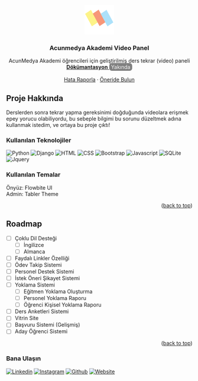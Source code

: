 <a name="readme-top"></a>


<!-- PROJECT LOGO -->
<br />
<div align="center">
    <img src="assets/static/base/img/acunmedya_akademi_logo.png" alt="Logo" width="80" height="80">

  <h3 align="center">Acunmedya Akademi Video Panel</h3>

 <p align="center">
    AcunMedya Akademi öğrencileri için geliştirilmiş ders tekrar (video) paneli
    <br />
    <a href="#">
        <strong>Dökümantasyon</strong>
    </a>
        <span style="background: gray;color: whitesmoke; padding: 2px 5px; border-radius: 7px">Yakında</span>
    <br />
    <br />
    <a href="https://github.com/furkannozay/AcademyProject/issues">Hata Raporla</a>
    ·
    <a href="https://github.com/furkannozay/AcademyProject/issues">Öneride Bulun</a>
  </p>
</div>

<!-- ABOUT THE PROJECT -->
## Proje Hakkında

Derslerden sonra tekrar yapma gereksinimi doğduğunda videolara
erişmek epey yorucu olabiliyordu, bu sebeple bilgimi bu sorunu
düzeltmek adına kullanmak istedim, ve ortaya bu proje çıktı! <br>

### Kullanılan Teknolojiler

![Python]
![Django] 
![HTML] 
![CSS]
![Bootstrap]
![Javascript]
![SQLite]
![Jquery]

### Kullanılan Temalar
Önyüz: Flowbite UI <br>
Admin: Tabler Theme

<p align="right">(<a href="#readme-top">back to top</a>)</p>


<!-- ROADMAP -->
## Roadmap
- [ ] Çoklu Dil Desteği
    - [ ] İngilizce
    - [ ] Almanca
- [ ] Faydalı Linkler Özelliği
- [ ] Ödev Takip Sistemi
- [ ] Personel Destek Sistemi
- [ ] İstek Öneri Şikayet Sistemi
- [ ] Yoklama Sistemi
    - [ ] Eğitmen Yoklama Oluşturma
    - [ ] Personel Yoklama Raporu
    - [ ] Öğrenci Kişisel Yoklama Raporu
- [ ] Ders Anketleri Sistemi
- [ ] Vitrin Site
- [ ] Başvuru Sistemi (Gelişmiş)
- [ ] Aday Öğrenci Sistemi
<p align="right">(<a href="#readme-top">back to top</a>)</p>


### Bana Ulaşın

[![Linkedin][linkedin-shield]][linkedin-url] 
[![Instagram][instagram-shield]][instagram-url]
[![Github][github-shield]][github-url]
[![Website][website-shield]][website-url]







[linkedin-shield]: https://img.shields.io/badge/-LinkedIn-black.svg?style=for-the-badge&logo=linkedin&colorB=555
[linkedin-url]: https://linkedin.com/in/furkannozay
[instagram-shield]: https://img.shields.io/badge/Instagram-E4405F?style=for-the-badge&logo=instagram&logoColor=white
[instagram-url]: https://instagram.com/furkanczay
[github-shield]: https://img.shields.io/badge/GitHub-100000?style=for-the-badge&logo=github&logoColor=white
[github-url]: https://github.com/furkannozay
[website-shield]: https://img.shields.io/badge/website-000000?style=for-the-badge&logo=About.me&logoColor=white
[website-url]: https://furkanozay.net
[Python]: https://img.shields.io/badge/Python-3776AB?style=for-the-badge&logo=python&logoColor=white
[Django]: https://img.shields.io/badge/Django-092E20?style=for-the-badge&logo=django&logoColor=white
[HTML]: https://img.shields.io/badge/HTML5-E34F26?style=for-the-badge&logo=html5&logoColor=white
[CSS]: https://img.shields.io/badge/CSS3-1572B6?style=for-the-badge&logo=css3&logoColor=white
[Javascript]: https://img.shields.io/badge/JavaScript-F7DF1E?style=for-the-badge&logo=javascript&logoColor=black
[Bootstrap]: https://img.shields.io/badge/Bootstrap-563D7C?style=for-the-badge&logo=bootstrap&logoColor=white
[SQLite]: https://img.shields.io/badge/SQLite-07405E?style=for-the-badge&logo=sqlite&logoColor=white
[JQuery]: https://img.shields.io/badge/jQuery-0769AD?style=for-the-badge&logo=jquery&logoColor=white

